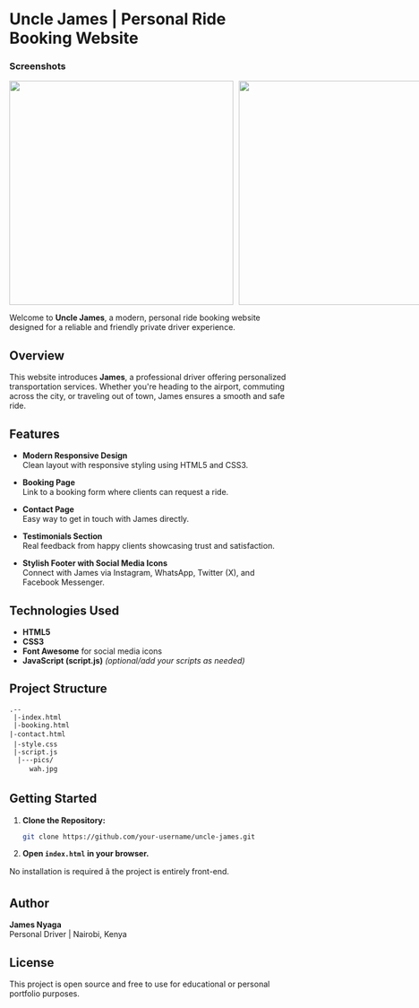 # Uncle James | Personal Ride Booking Website

### Screenshots

<div style="display: flex; gap: 10px;">
  <img src="https://github.com/user-attachments/assets/22adfd1d-9dcb-4e66-8298-3df4c6c5c2c4" width="400" />
  <img src="https://github.com/user-attachments/assets/36ce52a1-7db8-4e06-88ba-faf17e188510" width="400" />
  <img src="https://github.com/user-attachments/assets/5e2f50a8-4585-4d01-b82a-fe73eb8c5fd8" width="400" />
  <img src="https://github.com/user-attachments/assets/42a46fc6-ffc0-433f-8291-1138b6fbc29a" width="400" />
</div>

Welcome to **Uncle James**, a modern, personal ride booking website designed for a reliable and friendly private driver experience.

## Overview

This website introduces **James**, a professional driver offering personalized transportation services. Whether you're heading to the airport, commuting across the city, or traveling out of town, James ensures a smooth and safe ride.

## Features

- **Modern Responsive Design**  
  Clean layout with responsive styling using HTML5 and CSS3.

- **Booking Page**  
  Link to a booking form where clients can request a ride.

- **Contact Page**  
  Easy way to get in touch with James directly.

- **Testimonials Section**  
  Real feedback from happy clients showcasing trust and satisfaction.

- **Stylish Footer with Social Media Icons**  
  Connect with James via Instagram, WhatsApp, Twitter (X), and Facebook Messenger.

## Technologies Used

- **HTML5**
- **CSS3**
- **Font Awesome** for social media icons
- **JavaScript (script.js)** *(optional/add your scripts as needed)*

## Project Structure

```
.--
 |-index.html
 |-booking.html
|-contact.html
 |-style.css
 |-script.js
  |---pics/
     wah.jpg
```

## Getting Started

1. **Clone the Repository:**
   ```bash
   git clone https://github.com/your-username/uncle-james.git
   ```
2. **Open `index.html` in your browser.**

No installation is required â the project is entirely front-end.

## Author

**James Nyaga**  
Personal Driver | Nairobi, Kenya

## License

This project is open source and free to use for educational or personal portfolio purposes.
